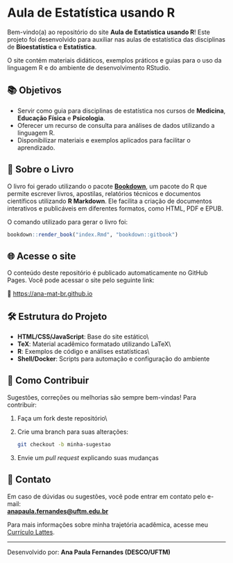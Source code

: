 # Aula de Estatística usando R

Bem-vindo(a) ao repositório do site **Aula de Estatística usando R**! Este projeto foi desenvolvido para auxiliar nas aulas de estatística das disciplinas de **Bioestatística** e **Estatística**.

O site contém materiais didáticos, exemplos práticos e guias para o uso da linguagem R e do ambiente de desenvolvimento RStudio.

## 📚 Objetivos

-   Servir como guia para disciplinas de estatística nos cursos de **Medicina**, **Educação Física** e **Psicologia**.
-   Oferecer um recurso de consulta para análises de dados utilizando a linguagem R.
-   Disponibilizar materiais e exemplos aplicados para facilitar o aprendizado.

## 📘 Sobre o Livro

O livro foi gerado utilizando o pacote [**Bookdown**](https://bookdown.org/), um pacote do R que permite escrever livros, apostilas, relatórios técnicos e documentos científicos utilizando **R Markdown**. Ele facilita a criação de documentos interativos e publicáveis em diferentes formatos, como HTML, PDF e EPUB.

O comando utilizado para gerar o livro foi:

``` r
bookdown::render_book("index.Rmd", "bookdown::gitbook")
```

## 🌐 Acesse o site

O conteúdo deste repositório é publicado automaticamente no GitHub Pages. Você pode acessar o site pelo seguinte link:

🔗 <https://ana-mat-br.github.io>

## 🛠️ Estrutura do Projeto

-   **HTML/CSS/JavaScript**: Base do site estático\
-   **TeX**: Material acadêmico formatado utilizando LaTeX\
-   **R**: Exemplos de código e análises estatísticas\
-   **Shell/Docker**: Scripts para automação e configuração do ambiente

## 🚀 Como Contribuir

Sugestões, correções ou melhorias são sempre bem-vindas! Para contribuir:

1.  Faça um fork deste repositório\

2.  Crie uma branch para suas alterações:

    ``` bash
    git checkout -b minha-sugestao
    ```

3.  Envie um *pull request* explicando suas mudanças

## 📧 Contato

Em caso de dúvidas ou sugestões, você pode entrar em contato pelo e-mail:\
[**anapaula.fernandes\@uftm.edu.br**](mailto:anapaula.fernandes@uftm.edu.br)

Para mais informações sobre minha trajetória acadêmica, acesse meu [Currículo Lattes](http://lattes.cnpq.br).

------------------------------------------------------------------------

Desenvolvido por: **Ana Paula Fernandes (DESCO/UFTM)**
